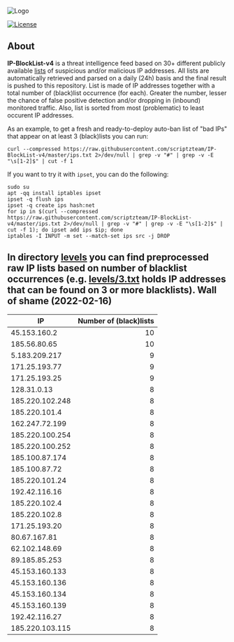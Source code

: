 ![Logo](https://i.imgur.com/PyKLAe7.png)

[![License](https://img.shields.io/badge/license-The_Unlicense-red.svg)](https://unlicense.org/)

About
----

**IP-BlockList-v4** is a threat intelligence feed based on 30+ different publicly available [lists](https://github.com/stamparm/maltrail) of suspicious and/or malicious IP addresses. All lists are automatically retrieved and parsed on a daily (24h) basis and the final result is pushed to this repository. List is made of IP addresses together with a total number of (black)list occurrence (for each). Greater the number, lesser the chance of false positive detection and/or dropping in (inbound) monitored traffic. Also, list is sorted from most (problematic) to least occurent IP addresses.

As an example, to get a fresh and ready-to-deploy auto-ban list of "bad IPs" that appear on at least 3 (black)lists you can run:

```
curl --compressed https://raw.githubusercontent.com/scriptzteam/IP-BlockList-v4/master/ips.txt 2>/dev/null | grep -v "#" | grep -v -E "\s[1-2]$" | cut -f 1
```

If you want to try it with `ipset`, you can do the following:

```
sudo su
apt -qq install iptables ipset
ipset -q flush ips
ipset -q create ips hash:net
for ip in $(curl --compressed https://raw.githubusercontent.com/scriptzteam/IP-BlockList-v4/master/ips.txt 2>/dev/null | grep -v "#" | grep -v -E "\s[1-2]$" | cut -f 1); do ipset add ips $ip; done
iptables -I INPUT -m set --match-set ips src -j DROP
```

In directory [levels](levels) you can find preprocessed raw IP lists based on number of blacklist occurrences (e.g. [levels/3.txt](levels/3.txt) holds IP addresses that can be found on 3 or more blacklists).
Wall of shame (2022-02-16)
----

|IP|Number of (black)lists|
|---|--:|
45.153.160.2|10
185.56.80.65|10
5.183.209.217|9
171.25.193.77|9
171.25.193.25|9
128.31.0.13|8
185.220.102.248|8
185.220.101.4|8
162.247.72.199|8
185.220.100.254|8
185.220.100.252|8
185.100.87.174|8
185.100.87.72|8
185.220.101.24|8
192.42.116.16|8
185.220.102.4|8
185.220.102.8|8
171.25.193.20|8
80.67.167.81|8
62.102.148.69|8
89.185.85.253|8
45.153.160.133|8
45.153.160.136|8
45.153.160.134|8
45.153.160.139|8
192.42.116.27|8
185.220.103.115|8
